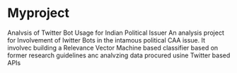 # Myproject
Analvsis of Twitter Bot Usage for Indian Political Issuer An analysis project for Involvement of Iwitter Bots in the intamous political CAA issue. It involvec building a Relevance Vector Machine based classifier based on former research guidelines anc analvzing data procured usine Twitter based APIs
